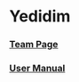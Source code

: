 # Yedidim

### [Team Page](https://github.com/malkals/our-project/wiki/Team-page)

### [User Manual](https://github.com/malkals/our-project/wiki/User-Manual)


